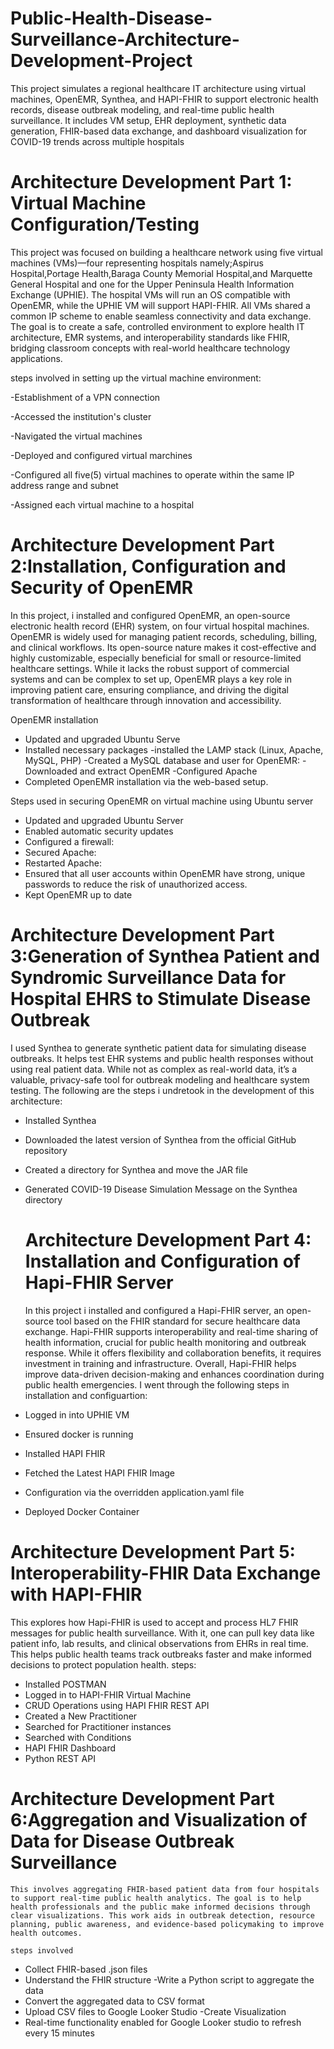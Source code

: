 # Public-Health-Disease-Surveillance-Architecture-Development-Project
This project simulates a regional healthcare IT architecture using virtual machines, OpenEMR, Synthea, and HAPI-FHIR to support electronic health records, disease outbreak modeling, and real-time public health surveillance. It includes VM setup, EHR deployment, synthetic data generation, FHIR-based data exchange, and dashboard visualization for COVID-19 trends across multiple hospitals

# Architecture Development Part 1: Virtual Machine Configuration/Testing
This project was focused on building a healthcare network using five virtual machines (VMs)—four representing hospitals namely;Aspirus Hospital,Portage Health,Baraga County Memorial Hospital,and Marquette General Hospital and one for the Upper Peninsula Health Information Exchange (UPHIE). The hospital VMs will run an OS compatible with OpenEMR, while the UPHIE VM will support HAPI-FHIR. All VMs  shared a common IP scheme to enable seamless connectivity and data exchange. The goal is to create a safe, controlled environment to explore health IT architecture, EMR systems, and interoperability standards like FHIR, bridging classroom concepts with real-world healthcare technology applications.

steps involved in setting up the virtual machine environment:

-Establishment of a VPN connection

-Accessed the institution's cluster

-Navigated the virtual machines

-Deployed and configured virtual marchines

-Configured all five(5) virtual machines to operate within the same IP address range and subnet

-Assigned each virtual machine to a hospital



# Architecture Development Part 2:Installation, Configuration and Security of OpenEMR
 In this project, i installed and configured OpenEMR, an open-source electronic health record (EHR) system, on four virtual hospital machines. OpenEMR is widely used for managing patient records, scheduling, billing, and clinical workflows. Its open-source nature makes it cost-effective and highly customizable, especially beneficial for small or resource-limited healthcare settings. While it lacks the robust support of commercial systems and can be complex to set up, OpenEMR plays a key role in improving patient care, ensuring compliance, and driving the digital transformation of healthcare through innovation and accessibility.

OpenEMR installation
- Updated and upgraded Ubuntu Serve
-  Installed necessary packages
-installed the LAMP stack (Linux, Apache, MySQL, PHP)
-Created a MySQL database and user for OpenEMR:
-Downloaded and extract OpenEMR
-Configured Apache 
- Completed OpenEMR installation via the web-based setup.

 Steps  used in securing OpenEMR on virtual machine using Ubuntu server
-	Updated and upgraded Ubuntu Server
-	 Enabled automatic security updates
-  Configured a firewall:
-	 Secured Apache:
- Restarted Apache:
-	Ensured that all user accounts within OpenEMR have strong, unique passwords to reduce the risk of unauthorized
access.
-	 Kept OpenEMR up to date

  

   # Architecture Development Part 3:Generation of Synthea Patient and Syndromic Surveillance Data for Hospital EHRS to Stimulate Disease Outbreak
   I used Synthea to generate synthetic patient data for simulating disease outbreaks. It helps test EHR systems and public health responses without using real patient data. While not as complex as real-world data, it’s a valuable, privacy-safe tool for outbreak modeling and healthcare system testing.
   The following are the steps i undretook in the development of this architecture:
   
- Installed Synthea
-  Downloaded the latest version of Synthea from the official GitHub repository
- Created a directory for Synthea and move the JAR file
- Generated COVID-19 Disease Simulation Message on the Synthea directory
   
   
  

   # Architecture Development Part 4: Installation and Configuration of Hapi-FHIR Server
   In this project i installed and configured a Hapi-FHIR server, an open-source tool based on the FHIR standard for secure healthcare data exchange. Hapi-FHIR supports interoperability and real-time sharing of health information, crucial for public health monitoring and outbreak response. While it offers flexibility and collaboration benefits, it requires investment in training and infrastructure. Overall, Hapi-FHIR helps improve data-driven decision-making and enhances coordination during public health emergencies.
   I went through the following steps in installation and configuartion:
   
 -	Logged in into UPHIE VM
   
 -	Ensured docker is running
   
 -	Installed HAPI FHIR
    
 -	Fetched the Latest HAPI FHIR Image
   
 -	 Configuration via the overridden application.yaml file
    
 -	 Deployed Docker Container
   


# Architecture Development Part 5: Interoperability-FHIR Data Exchange with HAPI-FHIR
This explores how Hapi-FHIR is used to accept and process HL7 FHIR messages for public health surveillance. With it, one can pull key data like patient info, lab results, and clinical observations from EHRs in real time. This helps public health teams track outbreaks faster and make informed decisions to protect population health.
 steps:
-	Installed POSTMAN
-	Logged in to HAPI-FHIR Virtual Machine
-	CRUD Operations using HAPI FHIR REST API
-	Created a New Practitioner
-	Searched for Practitioner instances
-	Searched with Conditions
-	HAPI FHIR Dashboard
-	Python REST API
    

  # Architecture Development Part 6:Aggregation and Visualization of Data for Disease Outbreak Surveillance
   	This involves aggregating FHIR-based patient data from four hospitals to support real-time public health analytics. The goal is to help health professionals and the public make informed decisions through clear visualizations. This work aids in outbreak detection, resource planning, public awareness, and evidence-based policymaking to improve health outcomes.

    steps involved
    
-	Collect FHIR-based .json files
-	Understand the FHIR structure
-Write a Python script to aggregate the data
-	Convert the aggregated data to CSV format
-	Upload CSV files to Google Looker Studio
-Create Visualization
- Real-time functionality enabled for Google Looker studio to refresh every 15 minutes
    

    

    

   

   



